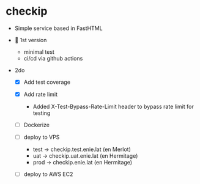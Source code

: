 # checkip

- Simple service based in FastHTML

- 🚀 1st version
    - minimal test
    - ci/cd via github actions

- 2do
    - [x] Add test coverage

    - [x] Add rate limit
        - Added X-Test-Bypass-Rate-Limit header to bypass rate limit for testing

    - [ ] Dockerize

    - [ ] deploy to VPS 
        - test -> checkip.test.enie.lat (en Merlot)
        - uat -> checkip.uat.enie.lat (en Hermitage)
        - prod -> checkip.enie.lat (en Hermitage)

    - [ ] deploy to AWS EC2